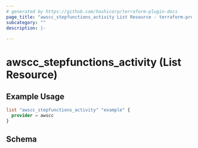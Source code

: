```yaml
---
# generated by https://github.com/hashicorp/terraform-plugin-docs
page_title: "awscc_stepfunctions_activity List Resource - terraform-provider-awscc"
subcategory: ""
description: |-
  
---
```


# awscc_stepfunctions_activity (List Resource)



## Example Usage

```terraform
list "awscc_stepfunctions_activity" "example" {
  provider = awscc
}
```

<!-- schema generated by tfplugindocs -->
## Schema

